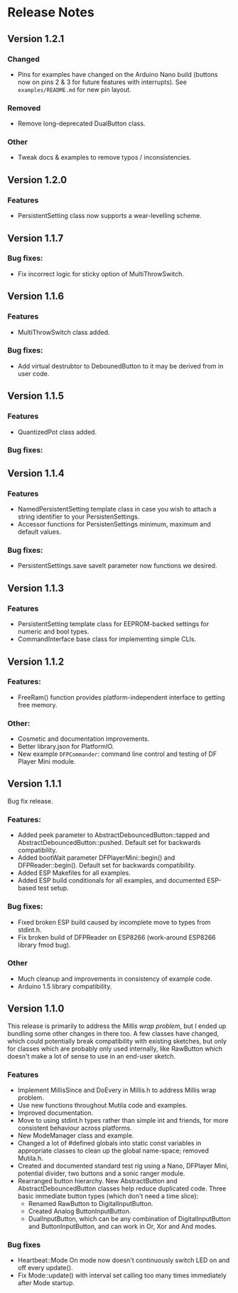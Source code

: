 # Release Notes

## Version 1.2.1

### Changed
- Pins for examples have changed on the Arduino Nano build (buttons now on pins 2 & 3 for future features with interrupts). See `examples/README.md` for new pin layout.

### Removed
- Remove long-deprecated DualButton class.

### Other
- Tweak docs & examples to remove typos / inconsistencies.

## Version 1.2.0

### Features
- PersistentSetting class now supports a wear-levelling scheme.

## Version 1.1.7

### Bug fixes:
- Fix incorrect logic for sticky option of MultiThrowSwitch.

## Version 1.1.6

### Features
- MultiThrowSwitch class added.

### Bug fixes:
- Add virtual destrubtor to DebounedButton to it may be derived from in user code.

## Version 1.1.5

### Features
- QuantizedPot class added.

### Bug fixes:

## Version 1.1.4

### Features
- NamedPersistentSetting template class in case you wish to attach a string identifier to your PersistenSettings.
- Accessor functions for PersistenSettings minimum, maximum and default values.

### Bug fixes:
- PersistentSettings.save saveIt parameter now functions we desired.

## Version 1.1.3

### Features
- PersistentSetting template class for EEPROM-backed settings for numeric and bool types.
- CommandInterface base class for implementing simple CLIs.

## Version 1.1.2

### Features:
- FreeRam() function provides platform-independent interface to getting free memory.

### Other:
- Cosmetic and documentation improvements.
- Better library.json for PlatformIO.
- New example `DFPCommander`: command line control and testing of DF Player Mini module.

## Version 1.1.1

Bug fix release.

### Features:
- Added peek parameter to AbstractDebouncedButton::tapped and AbstractDebouncedButton::pushed. Default set for backwards compatibility.
- Added bootWait parameter DFPlayerMini::begin() and DFPReader::begin(). Default set for backwards compatibility.
- Added ESP Makefiles for all examples.
- Added ESP build conditionals for all examples, and documented ESP-based test setup.

### Bug fixes:
- Fixed broken ESP build caused by incomplete move to types from stdint.h.
- Fix broken build of DFPReader on ESP8266 (work-around ESP8266 library fmod bug).

### Other
- Much cleanup and improvements in consistency of example code.
- Arduino 1.5 library compatibility.

## Version 1.1.0

This release is primarily to address the *Millis wrap problem*, but I ended up bundling some other changes in there too.  A few classes have changed, which could potentially break compatibility with existing sketches, but only for classes which are probably only used internally, like RawButton which doesn't make a lot of sense to use in an end-user sketch.

### Features
- Implement MillisSince and DoEvery in Millis.h to address Millis wrap problem.
- Use new functions throughout Mutila code and examples.
- Improved documentation.
- Move to using stdint.h types rather than simple int and friends, for more consistent behaviour across platforms.
- New ModeManager class and example.
- Changed a lot of #defined globals into static const variables in appropriate classes to clean up the global name-space; removed Mutila.h.
- Created and documented standard test rig using a Nano, DFPlayer Mini, potential divider, two buttons and a sonic ranger module.
- Rearranged button hierarchy. New AbstractButton and AbstractDebouncedButton classes help reduce duplicated code. Three basic immediate button types (which don't need a time slice):
    - Renamed RawButton to DigitalInputButton.
    - Created Analog ButtonInputButton.
    - DualInputButton, which can be any combination of DigitalInputButton and ButtonInputButton, and can work in Or, Xor and And modes.

### Bug fixes
- Heartbeat::Mode On mode now doesn't continuously switch LED on and off every update().
- Fix Mode::update() with interval set calling too many times immediately after Mode startup.


